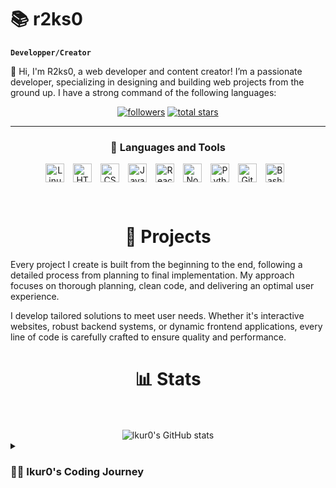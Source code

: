 # 📚​ r2ks0

**`Developper/Creator`**

👋 Hi, I'm R2ks0, a web developer and content creator!
I’m a passionate developer, specializing in designing and building web projects from the ground up. I have a strong command of the following languages:

   <p align="center">
      <a href="https://github.com/lkur0?tab=followers">
         <img alt="followers" title="Follow me on Github" src="https://custom-icon-badges.demolab.com/github/followers/lkur0?color=236ad3&labelColor=1155ba&style=for-the-badge&logo=person-add&label=Follow&logoColor=white"/></a>
      <a href="https://github.com/lkur0?tab=repositories&sort=stargazers">
         <img alt="total stars" title="Total stars on GitHub" src="https://custom-icon-badges.demolab.com/github/stars/lkur0?color=55960c&style=for-the-badge&labelColor=488207&logo=star"/></a>
   </p>

---

<h3 align="center"> 🧰 Languages and Tools </h3>

<p align="center">
	<img align="center" alt="Linux" width="30px" style="padding-right:10px;" src="https://cdn.jsdelivr.net/gh/devicons/devicon/icons/linux/linux-original.svg" />
	<img align="center" alt="HTML" width="30px" style="padding-right:10px;" src="https://cdn.jsdelivr.net/gh/devicons/devicon/icons/html5/html5-plain.svg" />
	<img align="center" alt="CSS" width="30px" style="padding-right:10px;" src="https://cdn.jsdelivr.net/gh/devicons/devicon/icons/css3/css3-plain.svg" />
	<img align="center" alt="JavaScript" width="30px" style="padding-right:10px;" src="https://cdn.jsdelivr.net/gh/devicons/devicon/icons/javascript/javascript-plain.svg" />
	<img align="center" alt="React" width="30px" style="padding-right:10px;" src="https://cdn.jsdelivr.net/gh/devicons/devicon/icons/react/react-original.svg" />
	<img align="center" alt="NodeJS" width="30px" style="padding-right:10px;" src="https://cdn.jsdelivr.net/gh/devicons/devicon/icons/nodejs/nodejs-original.svg" />
	<img align="center" alt="Python" width="30px" style="padding-right:10px;" src="https://cdn.jsdelivr.net/gh/devicons/devicon/icons/python/python-plain.svg" />
	<img align="center" alt="GitHub" width="30px" style="padding-right:10px;" src="https://cdn.jsdelivr.net/gh/devicons/devicon/icons/github/github-original.svg" />
	<img align="center" alt="Bash" width="30px" style="padding-right:10px;" src="https://cdn.jsdelivr.net/gh/devicons/devicon/icons/bash/bash-original.svg" />
</p>
<br />

<h1 align="center"> 🚀 Projects </h1>

Every project I create is built from the beginning to the end, following a detailed process from planning to final implementation. My approach focuses on thorough planning, clean code, and delivering an optimal user experience.


I develop tailored solutions to meet user needs. Whether it's interactive websites, robust backend systems, or dynamic frontend applications, every line of code is carefully crafted to ensure quality and performance.

#

<h1 align="center"> 📊 Stats </h1>
<br>
<br>
<div align="center">
  <img src="https://github-readme-stats.vercel.app/api?username=lkur0&show_icons=true&theme=gruvbox" alt="lkur0's GitHub stats">
</div>

<details>
 <summary><h3>👨‍💻 Ikur0's Coding Journey</h3></summary>
	
<h1 align="center"> 💡 Technical Skills. </h1>

  **Javascript:**   Frontend and backend development using frameworks. <br>
  **Python:**   Automation, scripting, discord bot or web development. <br>
    **HTML/CSS:**   Creating modern, responsive designs. <br>

<h1 align="center"> 🎯 Vision. </h1>

I believe in a modular and scalable approach, where each project is designed to evolve over time. User experience and performance are at the core of my development philosophy.

</details>
